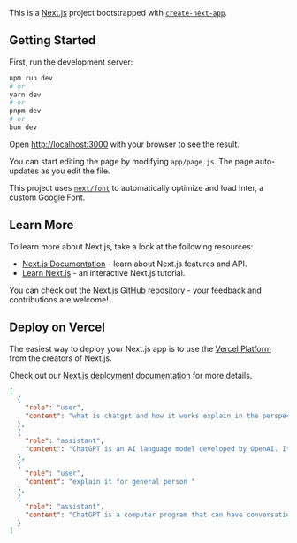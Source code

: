 This is a [Next.js](https://nextjs.org/) project bootstrapped with [`create-next-app`](https://github.com/vercel/next.js/tree/canary/packages/create-next-app).

## Getting Started

First, run the development server:

```bash
npm run dev
# or
yarn dev
# or
pnpm dev
# or
bun dev
```

Open [http://localhost:3000](http://localhost:3000) with your browser to see the result.

You can start editing the page by modifying `app/page.js`. The page auto-updates as you edit the file.

This project uses [`next/font`](https://nextjs.org/docs/basic-features/font-optimization) to automatically optimize and load Inter, a custom Google Font.

## Learn More

To learn more about Next.js, take a look at the following resources:

- [Next.js Documentation](https://nextjs.org/docs) - learn about Next.js features and API.
- [Learn Next.js](https://nextjs.org/learn) - an interactive Next.js tutorial.

You can check out [the Next.js GitHub repository](https://github.com/vercel/next.js/) - your feedback and contributions are welcome!

## Deploy on Vercel

The easiest way to deploy your Next.js app is to use the [Vercel Platform](https://vercel.com/new?utm_medium=default-template&filter=next.js&utm_source=create-next-app&utm_campaign=create-next-app-readme) from the creators of Next.js.

Check out our [Next.js deployment documentation](https://nextjs.org/docs/deployment) for more details.

```json
[
  {
    "role": "user",
    "content": "what is chatgpt and how it works explain in the perspective of computer science"
  },
  {
    "role": "assistant",
    "content": "ChatGPT is an AI language model developed by OpenAI. It falls under the category of large-scale transformer-based models, which is a common architecture in natural language processing. The model is trained using unsupervised learning on a vast amount of text data from the internet.\n\nAt the core, the model is based on the transformer architecture, which is designed to handle sequential data like text. It consists of an encoder and a decoder, both using multiple layers of self-attention mechanisms. Self-attention allows the model to focus on different parts of the input text and capture dependencies between words or tokens effectively.\n\nThe training process starts with randomly initializing the model's parameters. The model then predicts the next word/token in a sentence given the previous tokens. It compares its predictions with the actual next token and adjusts its parameters using backpropagation and optimization techniques (such as gradient descent) to minimize the prediction error. This process is repeated iteratively on a massive scale, utilizing powerful computing infrastructure, until the model achieves a high level of proficiency in generating coherent and contextually appropriate responses.\n\nWith ChatGPT, OpenAI has employed a technique called Reinforcement Learning from Human Feedback (RLHF) to further enhance the model's behavior. In this stage, human AI trainers provide conversations where they play both the user and an AI assistant to create a dataset. This dataset is mixed with the original model's dataset, and a reward model is used to fine-tune the model using Proximal Policy Optimization. This reinforcement learning approach helps to address limitations like generating inappropriate or biased responses.\n\nFor serving the model, an API is made available. Users send a prompt (a conversation context and a user message) to the ChatGPT API and receive a generated model response. This response is generated by conditioning the model on the provided conversation context and user message, allowing it to generate relevant and plausible replies.\n\nIn summary, ChatGPT is a sophisticated language model trained using unsupervised learning and fine-tuned using reinforcement learning techniques. It leverages transformer-based architectures and large-scale training on internet text data. The model's capabilities facilitate generating human-like responses when prompted with conversational context, making it a valuable tool for various natural language processing tasks."
  },
  {
    "role": "user",
    "content": "explain it for general person "
  },
  {
    "role": "assistant",
    "content": "ChatGPT is a computer program that can have conversations with people using text. It's like a chatbot you can talk to. The program has been trained on a lot of text from the internet to understand and generate human-like responses.\n\nThe way it works is that the program uses a special type of artificial intelligence called a transformer. This helps it understand the meaning and relationship between words in a sentence. The program is trained by predicting the next word in a sentence, based on the words that came before it. By doing this millions of times, it learns patterns and gets better at generating accurate and sensible responses.\n\nTo make the program even better, developers at OpenAI worked with human trainers who played the role of both the user and the AI assistant in conversations. They created a dataset that included different types of conversations. This dataset was combined with the model's training data and the program was fine-tuned using a technique called reinforcement learning. This helps improve the program's behavior and minimize errors.\n\nWhen you use ChatGPT, you send a message to the program through an interface. It uses the message and any previous conversation context provided to generate a response. This allows the program to understand what you're asking or saying and give you a relevant and meaningful reply.\n\nIn a nutshell, ChatGPT is a smart program that has been trained to have text-based conversations. It uses a lot of data and advanced techniques to understand and generate responses, making it a useful tool for various tasks involving language."
  }
]
```
